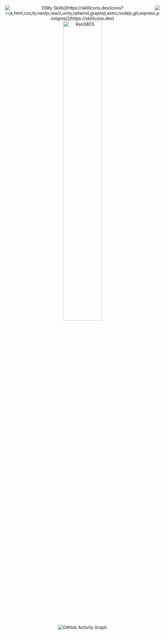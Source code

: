 <h1 align="center">
  <img align="left" src="https://visitor-badge.laobi.icu/badge?page_id=DarlingUUi.DarlingUUi" />
  <img align="right" src="https://img.shields.io/github/followers/DarlingUUi?label=Follow&style=social" />
</h1>
<div align="center" >
[![My Skills](https://skillicons.dev/icons?i=js,html,css,ts,nextjs,react,unity,tailwind,graphql,astro,nodejs,git,express,postgres)](https://skillicons.dev)
<div>
<div align="center" >
  <a  align="center" href="https://github.com/Ken0803" title="Go to Source">
    <img width=50% style="text-align: center;" src="https://github-readme-streak-stats.herokuapp.com/?user=Ken0803&theme=react&border=61dafb&hide_border=true" alt="Ken0803" />
  </a>
</div>

![GitHub Activity Graph](https://activity-graph.herokuapp.com/graph?username=DarlingUUi&bg_color=000000&color=edffff&line=00ffff&point=ffffff&area=true&hide_border=true&radius=11)
